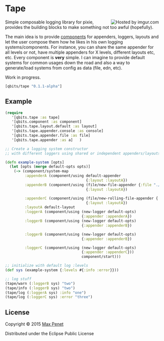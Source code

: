 # Tape

<img src="http://i.imgur.com/yNrbl1D.png" title="Hosted by imgur.com" align="right"/>

Simple composable logging library for pixie, provides the building
blocks to make something not too awful (hopefully).

The main idea is to provide
[components](https://github.com/qbits/component) for appenders,
loggers, layouts and let the user compose them how he likes in his own
logging systems/components. For instance, you can share the same
appender for all levels or not, have multiple appenders for X levels,
different layouts etc, etc. Every component is **very** simple. I can
imagine to provide default systems for common usages down the road and
also a way to generate/load systems from config as data (file, edn,
etc).

Work in progress.

<!-- ## Installation -->

<!-- With [dust](https://github.com/pixie-lang/dust), add the following to -->
<!-- your project.edn `:dependencies`: -->

```clojure
[qbits/tape "0.1.1-alpha"]
```

## Example


```clojure
(require
   '[qbits.tape :as tape]
   '[qbits.component :as component]
   '[qbits.tape.layout.default :as layout]
   '[qbits.tape.appender.console :as console]
   '[qbits.tape.appender.file :as file]
   '[qbits.tape.appender :as a]   )

;; Create a logging system constructor
;; with different loggers using shared or independent appenders/layouts

(defn example-system [opts]
  (let [opts (merge default-opts opts)]
    (-> (component/system-map
         :appenderA (component/using default-appender
                                     {:layout :layoutA})
         :appenderB (component/using (file/new-file-appender {:file "./test.log"})
                                     {:layout :layoutA})

         :appenderC (component/using (file/new-rolling-file-appender {:file "./testr.log"})
                                     {:layout :layoutA})
         :layoutA default-layout
         :loggerA (component/using (new-logger default-opts)
                                   {:appender :appenderA})
         :loggerB (component/using (new-logger default-opts)
                                   {:appender :appenderB})

         :loggerB (component/using (new-logger default-opts)
                                   {:appender :appenderB})

         :loggerC (component/using (new-logger default-opts)
                                   {:appender :appenderC}))
                                   component/start)))

;; initialize with default log :levels
(def sys (example-system {:levels #{:info :error}}))

;; log stuff
(tape/warn (:loggerB sys) "two")
(tape/info (:loggerB sys) "two")
(tape/log (:loggerA sys) :info "one")
(tape/log (:loggerC sys) :error "three")

```

## License

Copyright © 2015 [Max Penet](https://twitter.com/mpenet)

Distributed under the Eclipse Public License
